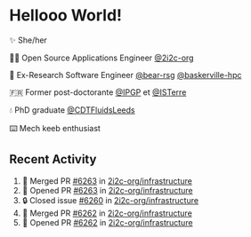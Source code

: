 # Hellooo World!

✨ She/her

👩‍💻 Open Source Applications Engineer [@2i2c-org](https://2i2c.org/)

🐻 Ex-Research Software Engineer [@bear-rsg](https://github.com/bear-rsg) [@baskerville-hpc](https://github.com/baskerville-hpc) 

🇫🇷 Former post-doctorante [@IPGP](https://github.com/IPGP) et [@ISTerre](https://www.isterre.fr/) 

💧 PhD graduate [@CDTFluidsLeeds](https://fluid-dynamics.leeds.ac.uk/) 

⌨️ Mech keeb enthusiast 

## Recent Activity 

<!--START_SECTION:activity-->
1. 🎉 Merged PR [#6263](https://github.com/2i2c-org/infrastructure/pull/6263) in [2i2c-org/infrastructure](https://github.com/2i2c-org/infrastructure)
2. 💪 Opened PR [#6263](https://github.com/2i2c-org/infrastructure/pull/6263) in [2i2c-org/infrastructure](https://github.com/2i2c-org/infrastructure)
3. 🔒 Closed issue [#6260](https://github.com/2i2c-org/infrastructure/issues/6260) in [2i2c-org/infrastructure](https://github.com/2i2c-org/infrastructure)
4. 🎉 Merged PR [#6262](https://github.com/2i2c-org/infrastructure/pull/6262) in [2i2c-org/infrastructure](https://github.com/2i2c-org/infrastructure)
5. 💪 Opened PR [#6262](https://github.com/2i2c-org/infrastructure/pull/6262) in [2i2c-org/infrastructure](https://github.com/2i2c-org/infrastructure)
<!--END_SECTION:activity-->
